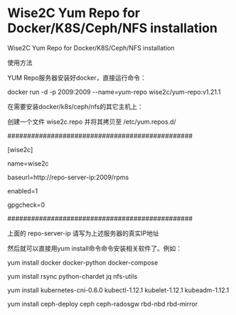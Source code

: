 # Wise2C Yum Repo for Docker/K8S/Ceph/NFS installation
Wise2C Yum Repo for Docker/K8S/Ceph/NFS installation

使用方法

YUM Repo服务器安装好docker，直接运行命令：

docker run -d -p 2009:2009 --name=yum-repo wise2c/yum-repo:v1.21.1

在需要安装docker/k8s/ceph/nfs的其它主机上：

创建一个文件 wise2c.repo 并将其拷贝至 /etc/yum.repos.d/

###############################################

[wise2c]

name=wise2c

baseurl=http://repo-server-ip:2009/rpms

enabled=1

gpgcheck=0

###############################################

上面的 repo-server-ip 请写为上述服务器的真实IP地址

然后就可以直接用yum install命令命令安装相关软件了。例如：

yum install docker docker-python docker-compose

yum install rsync python-chardet jq nfs-utils
  
yum install kubernetes-cni-0.6.0 kubectl-1.12.1 kubelet-1.12.1 kubeadm-1.12.1

yum install ceph-deploy ceph ceph-radosgw rbd-nbd rbd-mirror
